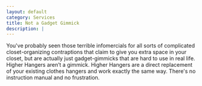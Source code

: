 ```yaml
---
layout: default
category: Services
title: Not a Gadget Gimmick
description: |
---
```

You've probably seen those terrible infomercials for all sorts of complicated closet-organizing contraptions that claim to give you extra space in your closet, but are actually just gadget-gimmicks that are hard to use in real life. Higher Hangers aren’t a gimmick. Higher Hangers are a direct replacement of your existing clothes hangers and work exactly the same way. There's no instruction manual and no frustration.
